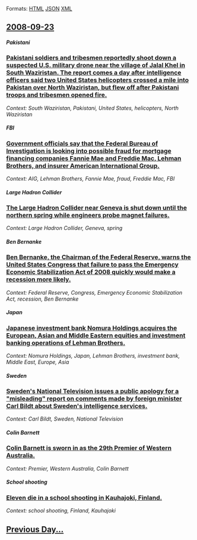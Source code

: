 
Formats: [HTML](2008/09/23/index.html)  [JSON](2008/09/23/index.json)  [XML](2008/09/23/index.xml)  

## [2008-09-23](/news/2008/09/23/index.md)

##### Pakistani
### [ Pakistani soldiers and tribesmen reportedly shoot down a suspected U.S. military drone near the village of Jalal Khel in South Waziristan. The report comes a day after intelligence officers said two United States helicopters crossed a mile into Pakistan over North Waziristan, but flew off after Pakistani troops and tribesmen opened fire. ](/news/2008/09/23/pakistani-soldiers-and-tribesmen-reportedly-shoot-down-a-suspected-u-s-military-drone-near-the-village-of-jalal-khel-in-south-waziristan.md)
_Context: South Waziristan, Pakistani, United States, helicopters, North Waziristan_

##### FBI
### [ Government officials say that the Federal Bureau of Investigation is looking into possible fraud for mortgage financing companies Fannie Mae and Freddie Mac, Lehman Brothers, and insurer American International Group. ](/news/2008/09/23/government-officials-say-that-the-federal-bureau-of-investigation-is-looking-into-possible-fraud-for-mortgage-financing-companies-fannie-ma.md)
_Context: AIG, Lehman Brothers, Fannie Mae, fraud, Freddie Mac, FBI_

##### Large Hadron Collider
### [ The Large Hadron Collider near Geneva is shut down until the northern spring while engineers probe magnet failures. ](/news/2008/09/23/the-large-hadron-collider-near-geneva-is-shut-down-until-the-northern-spring-while-engineers-probe-magnet-failures.md)
_Context: Large Hadron Collider, Geneva, spring_

##### Ben Bernanke
### [ Ben Bernanke, the Chairman of the Federal Reserve, warns the United States Congress that failure to pass the Emergency Economic Stabilization Act of 2008 quickly would make a recession more likely. ](/news/2008/09/23/ben-bernanke-the-chairman-of-the-federal-reserve-warns-the-united-states-congress-that-failure-to-pass-the-emergency-economic-stabilizati.md)
_Context: Federal Reserve, Congress, Emergency Economic Stabilization Act, recession, Ben Bernanke_

##### Japan
### [ Japanese investment bank Nomura Holdings acquires the European, Asian and Middle Eastern equities and investment banking operations of Lehman Brothers. ](/news/2008/09/23/japanese-investment-bank-nomura-holdings-acquires-the-european-asian-and-middle-eastern-equities-and-investment-banking-operations-of-lehm.md)
_Context: Nomura Holdings, Japan, Lehman Brothers, investment bank, Middle East, Europe, Asia_

##### Sweden
### [ Sweden's National Television issues a public apology for a "misleading" report on comments made by foreign minister Carl Bildt about Sweden's intelligence services. ](/news/2008/09/23/sweden-s-national-television-issues-a-public-apology-for-a-misleading-report-on-comments-made-by-foreign-minister-carl-bildt-about-sweden.md)
_Context: Carl Bildt, Sweden, National Television_

##### Colin Barnett
### [ Colin Barnett is sworn in as the 29th Premier of Western Australia. ](/news/2008/09/23/colin-barnett-is-sworn-in-as-the-29th-premier-of-western-australia.md)
_Context: Premier, Western Australia, Colin Barnett_

##### School shooting
### [ Eleven die in a school shooting in Kauhajoki, Finland. ](/news/2008/09/23/eleven-die-in-a-school-shooting-in-kauhajoki-finland.md)
_Context: school shooting, Finland, Kauhajoki_

## [Previous Day...](/news/2008/09/22/index.md)

